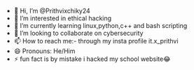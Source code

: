 - 👋 Hi, I’m @Prithvixchiky24
- 👀 I’m interested in ethical hacking
- 🌱 I’m currently learning linux,python,c++ and bash scripting
- 💞️ I’m looking to collaborate on cybersecurity
- 📫 How to reach me:-  through my insta profile it.x_prithvi
- 😄 Pronouns: He/Him
- ⚡ fun fact is by mistake i hacked my school website😂

<!---
Prithvixchiky24/Prithvixchiky24 is a ✨ special ✨ repository because its `README.md` (this file) appears on your GitHub profile.
You can click the Preview link to take a look at your changes.
--->
